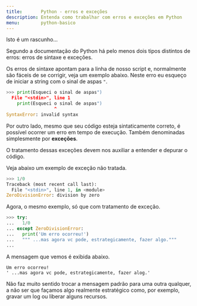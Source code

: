 ```yaml
---
title:       Python - erros e exceções
description: Entenda como trabalhar com erros e exceções em Python
menu:        python-basico
---
```


Isto é um rascunho...

Segundo a documentação do Python há pelo menos dois tipos distintos de erros: erros de sintaxe e exceções.

Os erros de sintaxe apontam para a linha de nosso script e, normalmente são fáceis de se corrigir, veja um exemplo
abaixo. Neste erro eu esqueço de iniciar a string com o sinal de aspas `"`.

```python
>>> print(Esqueci o sinal de aspas")
  File "<stdin>", line 1
    print(Esqueci o sinal de aspas")
                  ^
SyntaxError: invalid syntax
```

Por outro lado, mesmo que seu código esteja sintaticamente correto, é possível ocorrer um erro em tempo de execução.
Também denominadas simplesmente por __exceções__.

O tratamento dessas exceções devem nos auxiliar a entender e depurar o código.

Veja abaixo um exemplo de exceção não tratada.

```python
>>> 1/0
Traceback (most recent call last):
  File "<stdin>", line 1, in <module>
ZeroDivisionError: division by zero
```

Agora, o mesmo exemplo, só que com tratamento de exceção.

```python
>>> try:
...   1/0
... except ZeroDivisionError:
...   print('Um erro ocorreu!')
...   """ ...mas agora vc pode, estrategicamente, fazer algo."""
...
```

A mensagem que vemos é exibida abaixo.

    Um erro ocorreu!
    ' ...mas agora vc pode, estrategicamente, fazer alog.'

Não faz muito sentido trocar a mensagem padrão para uma outra qualquer, a não ser que façamos algo realmente estratégico
como, por exemplo, gravar um log ou liberar alguns recursos.
